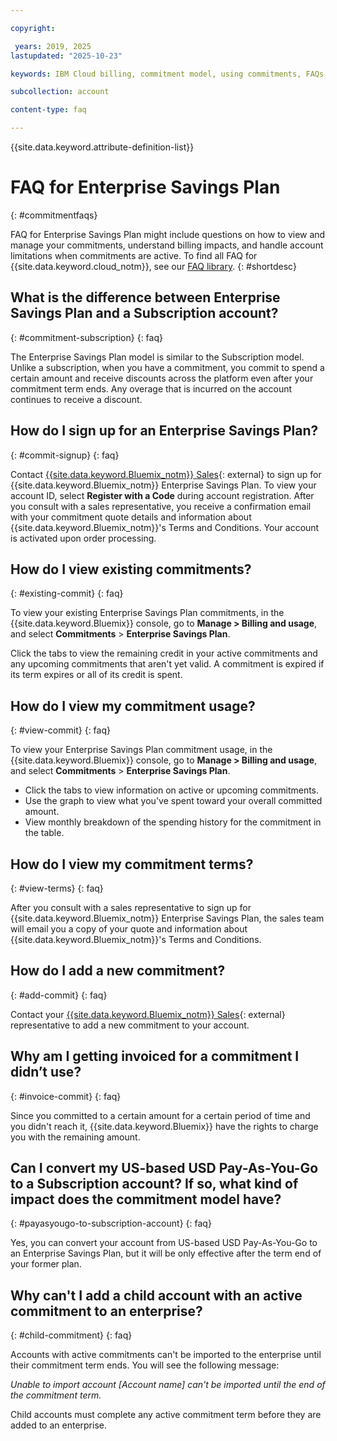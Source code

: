 ```yaml
---

copyright:

 years: 2019, 2025
lastupdated: "2025-10-23"

keywords: IBM Cloud billing, commitment model, using commitments, FAQs, enterprise savings plan, savings plan, pay as you go with committed use

subcollection: account

content-type: faq

---
```


{{site.data.keyword.attribute-definition-list}}

# FAQ for Enterprise Savings Plan
{: #commitmentfaqs}

FAQ for Enterprise Savings Plan might include questions on how to view and manage your commitments, understand billing impacts, and handle account limitations when commitments are active. To find all FAQ for {{site.data.keyword.cloud_notm}}, see our [FAQ library](/docs/faqs).
{: #shortdesc}

## What is the difference between Enterprise Savings Plan and a Subscription account?
{: #commitment-subscription}
{: faq}

The Enterprise Savings Plan model is similar to the Subscription model. Unlike a subscription, when you have a commitment, you commit to spend a certain amount and receive discounts across the platform even after your commitment term ends. Any overage that is incurred on the account continues to receive a discount.

## How do I sign up for an Enterprise Savings Plan?
{: #commit-signup}
{: faq}

Contact [{{site.data.keyword.Bluemix_notm}} Sales](https://www.ibm.com/solutions/cloud?contactmodule){: external} to sign up for {{site.data.keyword.Bluemix_notm}} Enterprise Savings Plan. To view your account ID, select **Register with a Code** during account registration. After you consult with a sales representative, you receive a confirmation email with your commitment quote details and information about {{site.data.keyword.Bluemix_notm}}'s Terms and Conditions. Your account is activated upon order processing.

## How do I view existing commitments?
{: #existing-commit}
{: faq}

To view your existing Enterprise Savings Plan commitments, in the {{site.data.keyword.Bluemix}} console, go to **Manage > Billing and usage**, and select **Commitments** > **Enterprise Savings Plan**.

Click the tabs to view the remaining credit in your active commitments and any upcoming commitments that aren't yet valid. A commitment is expired if its term expires or all of its credit is spent.

## How do I view my commitment usage?
{: #view-commit}
{: faq}

To view your Enterprise Savings Plan commitment usage, in the {{site.data.keyword.Bluemix}} console, go to **Manage > Billing and usage**, and select **Commitments** > **Enterprise Savings Plan**.

* Click the tabs to view information on active or upcoming commitments.
* Use the graph to view what you've spent toward your overall committed amount.
* View monthly breakdown of the spending history for the commitment in the table. 

## How do I view my commitment terms?
{: #view-terms}
{: faq}

After you consult with a sales representative to sign up for {{site.data.keyword.Bluemix_notm}} Enterprise Savings Plan, the sales team will email you a copy of your quote and information about {{site.data.keyword.Bluemix_notm}}'s Terms and Conditions.

## How do I add a new commitment?
{: #add-commit}
{: faq}

Contact your [{{site.data.keyword.Bluemix_notm}} Sales](https://www.ibm.com/solutions/cloud?contactmodule){: external} representative to add a new commitment to your account.

## Why am I getting invoiced for a commitment I didn’t use?
{: #invoice-commit}
{: faq}

Since you committed to a certain amount for a certain period of time and you didn't reach it, {{site.data.keyword.Bluemix}} have the rights to charge you with the remaining amount.

## Can I convert my US-based USD Pay-As-You-Go to a Subscription account? If so, what kind of impact does the commitment model have?
{: #payasyougo-to-subscription-account}
{: faq}

Yes, you can convert your account from US-based USD Pay-As-You-Go to an Enterprise Savings Plan, but it will be only effective after the term end of your former plan.

## Why can't I add a child account with an active commitment to an enterprise?
{: #child-commitment}
{: faq}

Accounts with active commitments can't be imported to the enterprise until their commitment term ends. You will see the following message:

*Unable to import account*
*[Account name] can't be imported until the end of the commitment term.*

Child accounts must complete any active commitment term before they are added to an enterprise.
